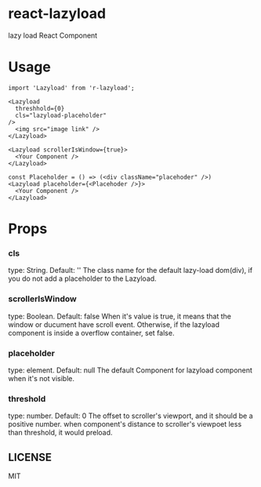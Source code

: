 # react-lazyload
lazy load React Component

# Usage
```
import 'Lazyload' from 'r-lazyload';

<Lazyload
  threshhold={0}
  cls="lazyload-placeholder"
/>
  <img src="image link" />
</Lazyload>

<Lazyload scrollerIsWindow={true}>
  <Your Component />
</Lazyload>

const Placeholder = () => (<div className="placehoder" />)
<Lazyload placeholder={<Placehoder />}>
  <Your Component />
</Lazyload>
```
# Props
### cls
type: String. Default: ''
The class name for the default lazy-load dom(div), if you do not add a placeholder to the Lazyload.

### scrollerIsWindow
type: Boolean. Default: false
When it's value is true, it means that the window or ducument have scroll event. Otherwise, if the lazyload component is inside a overflow container, set false.

### placeholder
type: element. Default: null
The default Component for lazyload component when it's not visible.

### threshold
type: number. Default: 0
The offset to scroller's viewport, and it should be a positive number.
when component's distance to scroller's viewpoet less than threshold, it would preload.

## LICENSE
MIT
